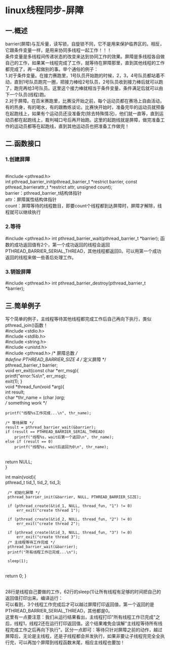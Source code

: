 # linux线程同步-屏障 
## 一.概述                                                   
barrier(屏障)与互斥量，读写锁，自旋锁不同，它不是用来保护临界区的。相反，它跟条件变量一样，是用来协同多线程一起工作！！！
<br/>条件变量是多线程间传递状态的改变来达到协同工作的效果。屏障是多线程各自做自己的工作，如果某一线程完成了工作，就等待在屏障那里，直到其他线程的工作都完成了，再一起做别的事。举个通俗的例子：
<br/>1.对于条件变量。在接力赛跑里，1号队员开始跑的时候，2，3，4号队员都站着不动，直到1号队员跑完一圈，把接力棒给2号队员，2号队员收到接力棒后就可以跑了，跑完再给3号队员。这里这个接力棒就相当于条件变量，条件满足后就可以由下一个队员(线程)跑。
<br/>2.对于屏障。在百米赛跑里，比赛没开始之前，每个运动员都在赛场上自由活动，有的热身，有的喝水，有的跟教练谈论。比赛快开始时，准备完毕的运动员就预备在起跑线上，如果有个运动员还没准备完(除去特殊情况)，他们就一直等，直到运动员都在起跑线上，裁判喊口号后再开始跑。这里的起跑线就是屏障，做完准备工作的运动员都等在起跑线，直到其他运动员也把准备工作做完！
## 二.函数接口                                           
### 1.创建屏障

<br/>#include <pthread.h>
<br/>int pthread_barrier_init(pthread_barrier_t *restrict barrier, const pthread_barrierattr_t *restrict attr, unsigned count);
<br/>barrier：pthread_barrier_t结构体指针
<br/>attr：屏障属性结构体指针
<br/>count：屏障等待的线程数目，即要count个线程都到达屏障时，屏障才解除，线程就可以继续执行

### 2.等待
#include <pthread.h>
int pthread_barrier_wait(pthread_barrier_t *barrier);
函数的成功返回值有2个，第一个成功返回的线程会返回PTHREAD_BARRIER_SERIAL_THREAD，其他线程都返回0。可以用第一个成功返回的线程来做一些善后处理工作。

### 3.销毁屏障
#include <pthread.h>
int pthread_barrier_destroy(pthread_barrier_t *barrier);

## 三.简单例子                                           
写个简单的例子，主线程等待其他线程都完成工作后自己再向下执行，类似pthread_join()函数！
<br/>#include <stdio.h>
<br/>#include <stdlib.h>
<br/>#include <string.h>
<br/>#include <unistd.h>
<br/>#include <pthread.h>
/* 屏障总数 */
<br/>#define PTHREAD_BARRIER_SIZE 4
/* 定义屏障 */
<br/>pthread_barrier_t barrier;
<br/>void err_exit(const char *err_msg){
<br/>    printf("error:%s\n", err_msg);
<br/>    exit(1);
}
<br/>void *thread_fun(void *arg){
<br/>    int result;
<br/>    char *thr_name = (char *)arg;
<br/>     /* something work */

    printf("线程%s工作完成...\n", thr_name);
 
    /* 等待屏障 */
    result = pthread_barrier_wait(&barrier);
    if (result == PTHREAD_BARRIER_SERIAL_THREAD)
        printf("线程%s，wait后第一个返回\n", thr_name);
    else if (result == 0)
        printf("线程%s，wait后返回为0\n", thr_name);
 
<br/>   return NULL;
<br/>}
 
int main(void){
<br/>     pthread_t tid_1, tid_2, tid_3;
 
     /* 初始化屏障 */
     pthread_barrier_init(&barrier, NULL, PTHREAD_BARRIER_SIZE);
 
     if (pthread_create(&tid_1, NULL, thread_fun, "1") != 0)
         err_exit("create thread 1");
 
     if (pthread_create(&tid_2, NULL, thread_fun, "2") != 0)
         err_exit("create thread 2");
 
     if (pthread_create(&tid_3, NULL, thread_fun, "3") != 0)
         err_exit("create thread 3"); 
     /* 主线程等待工作完成 */
     pthread_barrier_wait(&barrier);
     printf("所有线程工作已完成...\n");

     sleep(1);
<br/>     return 0;
 }
 
 
<br/>28行是线程自己要做的工作，62行的sleep(1)让所有线程有足够的时间把自己的返回值打印出来。编译运行：
<br/>可以看到，3个线程工作完成后才可以越过屏障打印返回值，第一个返回的是PTHREAD_BARRIER_SERIAL_THREAD，其他都是0。
<br/>这里有一点要注意：我们从运行结果看出，主线程打印"所有线程工作已完成"之后，线程1，线程2还在运行打印返回值。这个结果难免会误解"主线程等待所有线程完成工作之后再向下执行"。区分一点即可：等待只针对屏障之前的动作，越过屏障后，无论是主线程，还是子线程都会并发执行，如果非要让子线程完完全全执行完，可以再加个屏障到线程函数末尾，相应主线程也要加！

